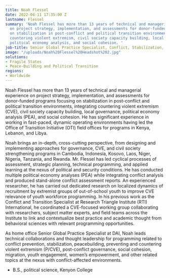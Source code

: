 ```yaml
---
title: Noah Flessel
date: 2022-04-11 17:35:00 Z
lastname: Flessel
summary: 'Noah Flessel has more than 13 years of technical and managerial experience
  on project strategy, implementation, and assessments for donor-funded programs focusing
  on stabilization in post-conflict and political transition environments, integrating
  countering violent extremism, civil society capacity building, local governance,
  political economy analysis, and social cohesion. '
job-title: Senior Global Practice Specialist, Conflict, Stabilization, and Peacebuilding
image: "/uploads/Noah%20Flessel%20Headshot%202.jpg"
solutions:
- Fragile States
- Peace-Building and Political Transition
regions:
- Worldwide
---
```


Noah Flessel has more than 13 years of technical and managerial experience on project strategy, implementation, and assessments for donor-funded programs focusing on stabilization in post-conflict and political transition environments, integrating countering violent extremism (CVE), civil society capacity building, local governance, political economy analysis (PEA), and social cohesion. He has significant experience in working in fast-paced, dynamic operating environments having led the Office of Transition Initiative (OTI) field offices for programs in Kenya, Lebanon, and Libya.
 
Noah brings an in-depth, cross-cutting perspective, from designing and implementing approaches for governance, CVE, and civil society strengthening programs in Cambodia, Indonesia, Kosovo, Laos, Niger, Nigeria, Tanzania, and Rwanda. Mr. Flessel has led cyclical processes of assessment, strategic planning, technical programming, and applied learning at the nexus of political and security conditions. He has conducted multiple political economy analyses (PEA) while integrating conflict analysis and produced stand-alone conflict assessment reports. An experienced researcher, he has carried out dedicated research on localized dynamics of recruitment by extremist groups of out-of-school youth to improve CVE relevance of youth workforce programming. In his previous work as the Conflict and Transition Specialist at Research Triangle Institute (RTI) International, he coordinated a CVE-focused working group collaborating with researchers, subject matter experts, and field teams across the Institute to link and contextualize best practice and academic thought from behavioral sciences with relevant programming opportunities.
 
As home office Senior Global Practice Specialist at DAI, Noah leads technical collaborations and thought leadership for programming related to conflict prevention, stabilization, peacebuilding, preventing and countering violent extremism (P/CVE), post-conflict governance, social cohesion, migration, youth engagement, women’s empowerment, and other related topics at the nexus with conflict-affected environments.

* B.S., political science, Kenyon College